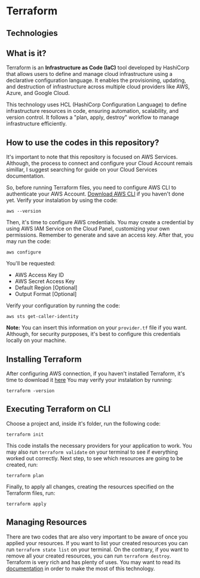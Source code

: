 # Terraform
## Technologies

## What is it?
Terraform is an **Infrastructure as Code (IaC)** tool developed by HashiCorp that allows users to define and manage cloud infrastructure using a declarative configuration language. It enables the provisioning, updating, and destruction of infrastructure across multiple cloud providers like AWS, Azure, and Google Cloud. 

This technology uses HCL (HashiCorp Configuration Language) to define infrastructure resources in code, ensuring automation, scalability, and version control. It follows a "plan, apply, destroy" workflow to manage infrastructure efficiently.

## How to use the codes in this repository?
It's important to note that this repository is focused on AWS Services. Although, the process to connect and configure your Cloud Account remais simillar, I suggest searching for guide on your Cloud Services documentation.

So, before running Terraform files, you need to configure AWS CLI to authenticate your AWS Account. [Download AWS CLI](https://aws.amazon.com/pt/cli/) if you haven't done yet. Verify your instalation by using the code:

```
aws --version
```

Then, it's time to configure AWS credentials. You may create a credential by using AWS IAM Service on the Cloud Panel, customizing your own permissions. Remember to generate and save an access key. After that, you may run the code:

```
aws configure
```

You'll be requested:
- AWS Access Key ID
- AWS Secret Access Key
- Default Region [Optional]
- Output Format [Optional]

Verify your configuration by running the code:
```
aws sts get-caller-identity
```

**Note:** You can insert this information on your ```provider.tf``` file if you want. Although, for security purpposes, it's best to configure this credentials locally on your machine.

## Installing Terraform
After configuring AWS connection, if you haven't installed Terraform, it's time to download it [here](https://www.terraform.io/) You may verify your instalation by running:

```
terraform -version
```

## Executing Terraform on CLI
Choose a project and, inside it's folder, run the following code:

```
terraform init
```

This code installs the necessary providers for your application to work. You may also run ```terraform validate``` on your terminal to see if everything worked out correctly.
Next step, to see which resources are going to be created, run:

```
terraform plan
```

Finally, to apply all changes, creating the resources specified on the Terraform files, run:
```
terraform apply
```

## Managing Resources
There are two codes that are also very important to be aware of once you applied your resources. If you want to list your created resources you can run ```terraform state list``` on your terminal. On the contrary, if you want to remove all your created resources, you can run ```terraform destroy```.
Terraform is very rich and has plenty of uses. You may want to read its [documentation](https://developer.hashicorp.com/terraform?product_intent=terraform) in order to make the most of this technology.
